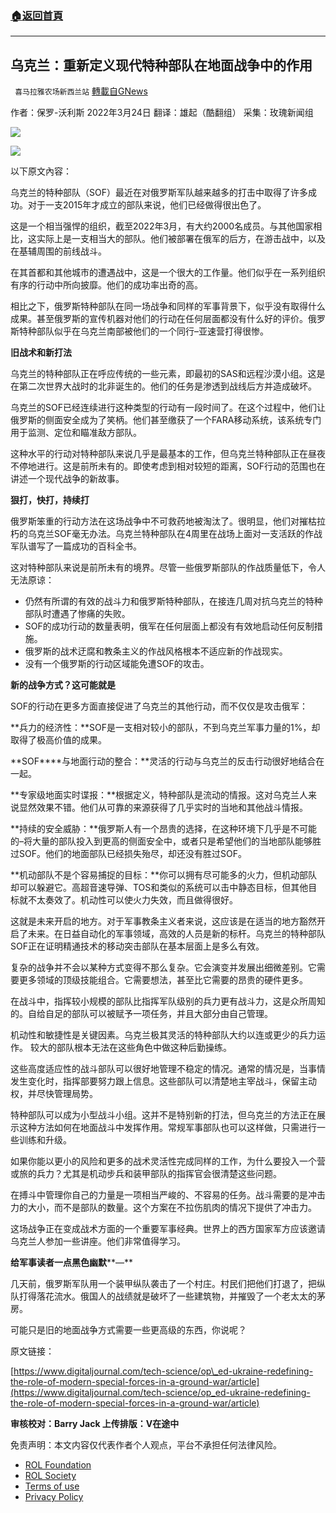 ###  [:house:返回首頁](https://github.com/ourhimalayas/txt)
---


## 乌克兰：重新定义现代特种部队在地面战争中的作用
` 喜马拉雅农场新西兰站` [轉載自GNews](https://gnews.org/zh-hans/2224544/)

作者：保罗-沃利斯    2022年3月24日
翻译：雄起（酷翻组）
采集：玫瑰新闻组

![](https://assets.gnews.org/wp-content/uploads/2022/03/G新闻.jpg)





![](https://assets.gnews.org/wp-content/uploads/2022/03/image-2848.png)

以下原文內容：

乌克兰的特种部队（SOF）最近在对俄罗斯军队越来越多的打击中取得了许多成功。对于一支2015年才成立的部队来说，他们已经做得很出色了。

这是一个相当强悍的组织，截至2022年3月，有大约2000名成员。与其他国家相比，这实际上是一支相当大的部队。他们被部署在俄军的后方，在游击战中，以及在基辅周围的前线战斗。

在其首都和其他城市的遭遇战中，这是一个很大的工作量。他们似乎在一系列组织有序的行动中所向披靡。他们的成功率出奇的高。

相比之下，俄罗斯特种部队在同一场战争和同样的军事背景下，似乎没有取得什么成果。甚至俄罗斯的宣传机器对他们的行动在任何层面都没有什么好的评价。俄罗斯特种部队似乎在乌克兰南部被他们的一个同行–亚速营打得很惨。

**旧战术和新打法**

乌克兰的特种部队正在呼应传统的一些元素，即最初的SAS和远程沙漠小组。这是在第二次世界大战时的北非诞生的。他们的任务是渗透到战线后方并造成破坏。

乌克兰的SOF已经连续进行这种类型的行动有一段时间了。在这个过程中，他们让俄罗斯的侧面安全成为了笑柄。他们甚至缴获了一个FARA移动系统，该系统专门用于监测、定位和瞄准敌方部队。

这种水平的行动对特种部队来说几乎是最基本的工作，但乌克兰特种部队正在昼夜不停地进行。这是前所未有的。即使考虑到相对较短的距离，SOF行动的范围也在讲述一个现代战争的新故事。

**狠打，快打，持续打**

俄罗斯笨重的行动方法在这场战争中不可救药地被淘汰了。很明显，他们对摧枯拉朽的乌克兰SOF毫无办法。乌克兰特种部队在4周里在战场上面对一支活跃的作战军队谱写了一篇成功的百科全书。

这对特种部队来说是前所未有的境界。尽管一些俄罗斯部队的作战质量低下，令人无法原谅：

- 仍然有所谓的有效的战斗力和俄罗斯特种部队，在接连几周对抗乌克兰的特种部队时遭遇了惨痛的失败。
- SOF的成功行动的数量表明，俄军在任何层面上都没有有效地启动任何反制措施。
- 俄罗斯的战术迂腐和教条主义的作战风格根本不适应新的作战现实。
- 没有一个俄罗斯的行动区域能免遭SOF的攻击。


**新的战争方式？这可能就是**

SOF的行动在更多方面直接促进了乌克兰的其他行动，而不仅仅是攻击俄军：

**兵力的经济性：**SOF是一支相对较小的部队，不到乌克兰军事力量的1%，却取得了极高价值的成果。

**SOF****与地面行动的整合：**灵活的行动与乌克兰的反击行动很好地结合在一起。

**专家级地面实时谍报：**根据定义，特种部队是流动的情报。这对乌克兰人来说显然效果不错。他们从可靠的来源获得了几乎实时的当地和其他战斗情报。

**持续的安全威胁：**俄罗斯人有一个昂贵的选择，在这种环境下几乎是不可能的–将大量的部队投入到更高的侧面安全中，或者只是希望他们的当地部队能够胜过SOF。他们的地面部队已经损失殆尽，却还没有胜过SOF。

**机动部队不是个容易捕捉的目标：**你可以拥有尽可能多的火力，但机动部队却可以躲避它。高超音速导弹、TOS和类似的系统可以击中静态目标，但其他目标就不太奏效了。机动性可以使火力失效，而且做得很好。

这就是未来开启的地方。对于军事教条主义者来说，这应该是在适当的地方豁然开启了未来。在日益自动化的军事领域，高效的人员是新的标杆。乌克兰的特种部队SOF正在证明精通技术的移动突击部队在基本层面上是多么有效。

复杂的战争并不会以某种方式变得不那么复杂。它会演变并发展出细微差别。它需要更多领域的顶级技能组合。它需要想法，甚至比它需要的昂贵的硬件更多。

在战斗中，指挥较小规模的部队比指挥军队级别的兵力更有战斗力，这是众所周知的。自给自足的部队可以被赋予一项任务，并且大部分由自己管理。

机动性和敏捷性是关键因素。乌克兰极其灵活的特种部队大约以连或更少的兵力运作。 较大的部队根本无法在这些角色中做这种后勤操练。

这些高度适应性的战斗部队可以很好地管理不稳定的情况。通常的情况是，当事情发生变化时，指挥部要努力跟上信息。这些部队可以清楚地主宰战斗，保留主动权，并尽快管理局势。

特种部队可以成为小型战斗小组。这并不是特别新的打法，但乌克兰的方法正在展示这种方法如何在地面战斗中发挥作用。常规军事部队也可以这样做，只需进行一些训练和升级。

如果你能以更小的风险和更多的战术灵活性完成同样的工作，为什么要投入一个营或旅的兵力？尤其是机动步兵和装甲部队的指挥官会很清楚这些问题。

在搏斗中管理你自己的力量是一项相当严峻的、不容易的任务。战斗需要的是冲击力的大小，而不是部队的数量。这个方案在不拉伤肌肉的情况下提供了冲击力。

这场战争正在变成战术方面的一个重要军事经典。世界上的西方国家军方应该邀请乌克兰人参加一些讲座。他们非常值得学习。

**给军事读者一点黑色幽默****—**

几天前，俄罗斯军队用一个装甲纵队袭击了一个村庄。村民们把他们打退了，把纵队打得落花流水。俄国人的战绩就是破坏了一些建筑物，并摧毁了一个老太太的茅房。

可能只是旧的地面战争方式需要一些更高级的东西，你说呢？

原文链接：

[https://www.digitaljournal.com/tech-science/op\_ed-ukraine-redefining-the-role-of-modern-special-forces-in-a-ground-war/article](https://www.digitaljournal.com/tech-science/op_ed-ukraine-redefining-the-role-of-modern-special-forces-in-a-ground-war/article)

**审核校对：Barry Jack
上传排版：V在途中**

 

免责声明：本文内容仅代表作者个人观点，平台不承担任何法律风险。

- [ROL Foundation](https://rolfoundation.org/)
- [ROL Society](https://rolsociety.org/)
- [Terms of use](https://gnews.org/terms-of-use-3/)
- [Privacy Policy](https://gnews.org/privacy-policy/)
